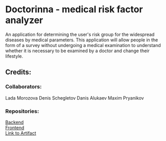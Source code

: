 # Doctorinna - medical risk factor analyzer

<Description>
​​An application for determining the user's risk group for the widespread diseases by medical parameters. This application will allow people in the form of a survey without undergoing a medical examination to understand whether it is necessary to be examined by a doctor and change their lifestyle.

## Credits:
### Collaborators:
Lada Morozova
Denis Schegletov
Danis Alukaev
Maxim Pryanikov
### Repositories:
[Backend](https://github.com/DanisAlukaev/Doctorinna)  \
[Frontend](https://github.com/Denisalik/frontend_ssad) \
[Link to Artifact](https://docs.google.com/document/d/1XqMhSrKmOP4WjXd-F3cGisRRVKYackqG/edit?usp=sharing&ouid=113793513842523861861&rtpof=true&sd=true)
